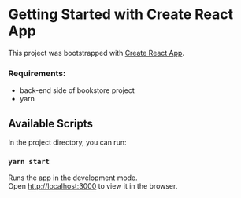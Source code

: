 # Getting Started with Create React App

This project was bootstrapped with [Create React App](https://github.com/facebook/create-react-app).

### Requirements:

* back-end side of bookstore project
* yarn

## Available Scripts

In the project directory, you can run:

### `yarn start`

Runs the app in the development mode.\
Open [http://localhost:3000](http://localhost:3000) to view it in the browser.
